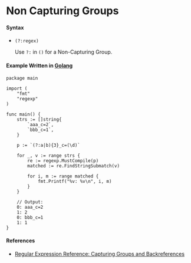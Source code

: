 # Non Capturing Groups

#### Syntax
* `(?:regex)`
    
    Use `?:` in `()` for a Non-Capturing Group.

#### Example Written in [Golang](https://golang.org)

    package main

    import (
        "fmt"
        "regexp"
    )

    func main() {
        strs := []string{
            `aaa_c=2`,
            `bbb_c=1`,
        }

        p := `(?:a|b){3}_c=(\d)`

        for _, v := range strs {
            re := regexp.MustCompile(p)
            matched := re.FindStringSubmatch(v)

            for i, m := range matched {
                fmt.Printf("%v: %v\n", i, m)
            }
        }
        
        // Output:
        0: aaa_c=2
        1: 2
        0: bbb_c=1
        1: 1
    }

#### References
* [Regular Expression Reference: Capturing Groups and Backreferences](http://www.regular-expressions.info/refcapture.html)


